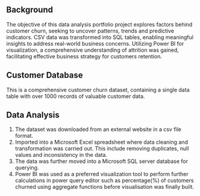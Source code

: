 ## Background

The objective of this data analysis portfolio project explores factors behind customer churn, seeking to uncover patterns, trends and predictive indicators. CSV data was transformed into SQL tables, enabling meaningful insights to address real-world business concerns. Utilizing Power BI for visualization, a comprehensive understanding of attrition was gained, facilitating effective business strategy for customers retention. 

## Customer Database 
This is a comprehensive customer churn dataset, containing a single data table with over 1000 records of valuable customer data. 



## Data Analysis 
1. The dataset was downloaded from an external website in a csv file format. 
2. Imported into a Microsoft Excel spreadsheet where data cleaning and transformation was carried out. This include removing duplicates, null values and inconsistency in the data.
3. The data was further moved into a Microsoft SQL server database for querying.
4. Power BI was used as a preferred visualization tool to perform further calculations in power query editor such as percentage(%) of customers churned using aggregate functions before visualisation was finally built. 
